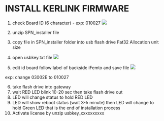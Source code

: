 # INSTALL KERLINK FIRMWARE
1. check Board ID (6 character) - exp: 010027
![](https://d2mxuefqeaa7sj.cloudfront.net/s_92D49EE73564DFCCF10E9CEC26B59967088C73B7420C2F856CDDEE19BAC46EA4_1531708467345_S__16736300.jpg)

2. unzip SPN_installer file
3. copy file in SPN_installer folder into usb flash drive Fat32 Allocation unit size
4. open usbkey.txt file
![](https://d2mxuefqeaa7sj.cloudfront.net/s_92D49EE73564DFCCF10E9CEC26B59967088C73B7420C2F856CDDEE19BAC46EA4_1531363590247_image.png)

5. edit id board follow label of backside iFemto and save file
![](https://d2mxuefqeaa7sj.cloudfront.net/s_92D49EE73564DFCCF10E9CEC26B59967088C73B7420C2F856CDDEE19BAC46EA4_1531363724263_image.png)


exp: change 03002E to 010027 

6. take flash drive into gateway
7. wait RED LED blink 10-20 sec then take flash drive out
8. LED will change status to hold RED LED 
9. LED will show reboot status (wait 3-5 minute) then LED will change to hold Green LED that is the end of installation process
10. Activate license by unzip usbkey_xxxxxxxxxx
